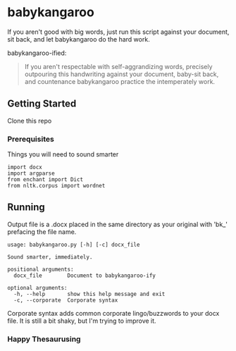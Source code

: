 # babykangaroo

If you aren't good with big words, just run this script against your document, sit back, and let babykangaroo do the hard work.

babykangaroo-ified:

>If you aren't respectable with self-aggrandizing words, precisely outpouring this handwriting against your document, baby-sit back, and countenance babykangaroo practice the intemperately work.
## Getting Started

Clone this repo

### Prerequisites

Things you will need to sound smarter

```
import docx
import argparse
from enchant import Dict
from nltk.corpus import wordnet
```


## Running

Output file is a .docx placed in the same directory as your original with 'bk_' prefacing the file name.

```
usage: babykangaroo.py [-h] [-c] docx_file

Sound smarter, immediately.

positional arguments:
  docx_file        Document to babykangaroo-ify

optional arguments:
  -h, --help       show this help message and exit
  -c, --corporate  Corporate syntax
```

Corporate syntax adds common corporate lingo/buzzwords to your docx file. It is still a bit shaky, but I'm trying to improve it.

### Happy Thesaurusing
